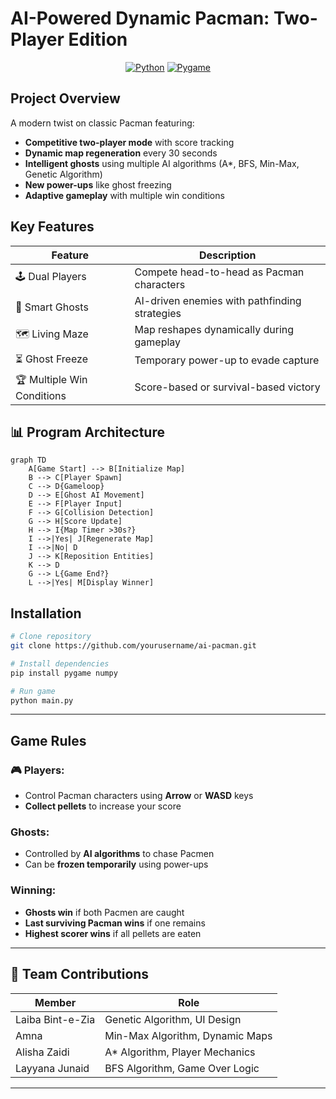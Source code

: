 # AI-Powered Dynamic Pacman: Two-Player Edition

<div align="center">
  
  [![Python](https://img.shields.io/badge/Python-3.8%2B-blue)](https://www.python.org/)
  [![Pygame](https://img.shields.io/badge/Pygame-2.0+-green)](https://www.pygame.org/)

</div>

## Project Overview
A modern twist on classic Pacman featuring:
- **Competitive two-player mode** with score tracking
- **Dynamic map regeneration** every 30 seconds
- **Intelligent ghosts** using multiple AI algorithms (A*, BFS, Min-Max, Genetic Algorithm)
- **New power-ups** like ghost freezing
- **Adaptive gameplay** with multiple win conditions

## Key Features
| Feature | Description |
|---------|-------------|
| 🕹️ Dual Players | Compete head-to-head as Pacman characters |
| 🧠 Smart Ghosts | AI-driven enemies with pathfinding strategies |
| 🗺️ Living Maze | Map reshapes dynamically during gameplay |
| ⏳ Ghost Freeze | Temporary power-up to evade capture |
| 🏆 Multiple Win Conditions | Score-based or survival-based victory |

## 📊 Program Architecture
```mermaid
graph TD
    A[Game Start] --> B[Initialize Map]
    B --> C[Player Spawn]
    C --> D{Gameloop}
    D --> E[Ghost AI Movement]
    E --> F[Player Input]
    F --> G[Collision Detection]
    G --> H[Score Update]
    H --> I{Map Timer >30s?}
    I -->|Yes| J[Regenerate Map]
    I -->|No| D
    J --> K[Reposition Entities]
    K --> D
    G --> L{Game End?}
    L -->|Yes| M[Display Winner]
```

##  Installation

```bash
# Clone repository
git clone https://github.com/yourusername/ai-pacman.git

# Install dependencies
pip install pygame numpy

# Run game
python main.py
```

---

## Game Rules

### 🎮 Players:
- Control Pacman characters using **Arrow** or **WASD** keys
- **Collect pellets** to increase your score

### Ghosts:
- Controlled by **AI algorithms** to chase Pacmen
- Can be **frozen temporarily** using power-ups

### Winning:
- **Ghosts win** if both Pacmen are caught
- **Last surviving Pacman wins** if one remains
- **Highest scorer wins** if all pellets are eaten

---

## 👥 Team Contributions

| Member             | Role                                 |
|--------------------|--------------------------------------|
| Laiba Bint-e-Zia   | Genetic Algorithm, UI Design         |
| Amna               | Min-Max Algorithm, Dynamic Maps      |
| Alisha Zaidi       | A* Algorithm, Player Mechanics       |
| Layyana Junaid     | BFS Algorithm, Game Over Logic       |

---
